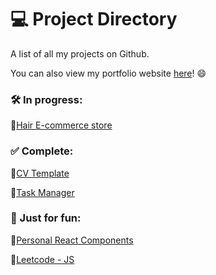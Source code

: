 # :computer: Project Directory

A list of all my projects on Github. 

You can also view my portfolio website [here](https://noelledonkor.com)! :smile:

### :hammer_and_wrench: In progress:

:small_blue_diamond:[Hair E-commerce store](https://github.com/noelledons/ecommerce-hair)


### :white_check_mark: Complete:

:small_blue_diamond:[CV Template](https://github.com/noelledons/cv-template)

:small_blue_diamond:[Task Manager](https://github.com/noelledons/task-manager)

### :space_invader: Just for fun:

:small_blue_diamond:[Personal React Components](https://github.com/noelledons/donponents)

:small_blue_diamond:[Leetcode - JS](https://github.com/noelledons/Leetcode-js)

